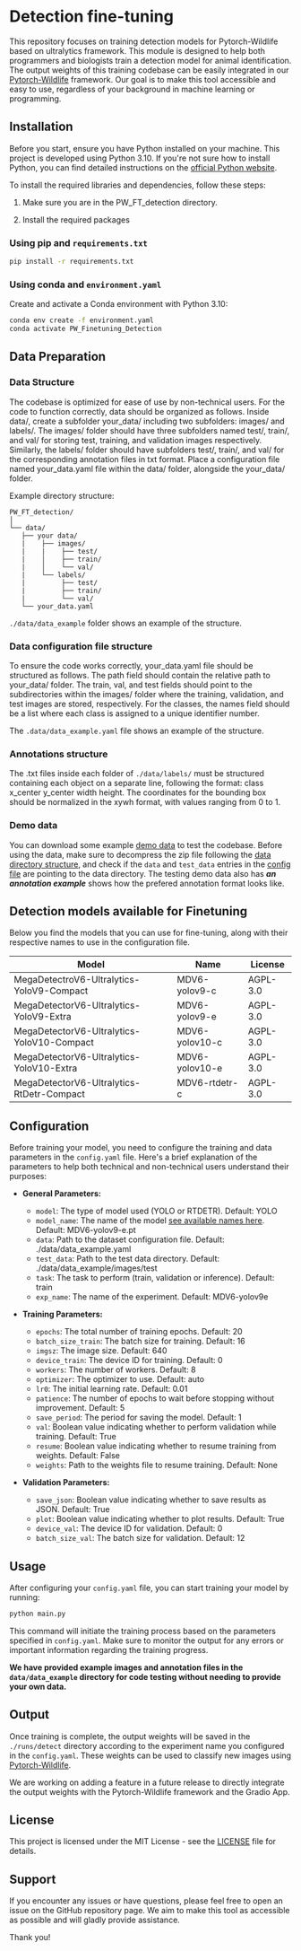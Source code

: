 # Detection fine-tuning

This repository focuses on training detection models for Pytorch-Wildlife based on ultralytics framework. This module is designed to help both programmers and biologists train a detection model for animal identification. The output weights of this training codebase can be easily integrated in our [Pytorch-Wildlife](https://github.com/microsoft/CameraTraps/) framework. Our goal is to make this tool accessible and easy to use, regardless of your background in machine learning or programming.

## Installation

Before you start, ensure you have Python installed on your machine. This project is developed using Python 3.10. If you're not sure how to install Python, you can find detailed instructions on the [official Python website](https://www.python.org/).

To install the required libraries and dependencies, follow these steps:

1. Make sure you are in the PW_FT_detection directory.

2. Install the required packages

### Using pip and `requirements.txt`

   ```bash
   pip install -r requirements.txt
   ```

### Using conda and `environment.yaml`

  Create and activate a Conda environment with Python 3.10:

   ```bash
   conda env create -f environment.yaml
   conda activate PW_Finetuning_Detection
   ```

## Data Preparation

### Data Structure

The codebase is optimized for ease of use by non-technical users. For the code to function correctly, data should be organized as follows. Inside data/, create a subfolder your_data/ including two subfolders: images/ and labels/. The images/ folder should have three subfolders named test/, train/, and val/ for storing test, training, and validation images respectively. Similarly, the labels/ folder should have subfolders test/, train/, and val/ for the corresponding annotation files in txt format. Place a configuration file named your_data.yaml file within the data/ folder, alongside the your_data/ folder.

Example directory structure:

```plaintext
PW_FT_detection/
│
└── data/
   ├── your data/
   |    ├── images/
   |    |    ├── test/
   |    │    ├── train/
   |    │    └── val/
   |    └── labels/ 
   |         ├── test/
   |         ├── train/
   |         └── val/
   └── your_data.yaml

```
`./data/data_example` folder shows an example of the structure.

### Data configuration file structure

To ensure the code works correctly, your_data.yaml file should be structured as follows. The path field should contain the relative path to your_data/ folder. The train, val, and test fields should point to the subdirectories within the images/ folder where the training, validation, and test images are stored, respectively. For the classes, the names field should be a list where each class is assigned to a unique identifier number. 

The `.data/data_example.yaml` file shows an example of the structure.

### Annotations structure

The .txt files inside each folder of `./data/labels/` must be structured containing each object on a separate line, following the format: class x_center y_center width height. The coordinates for the bounding box should be normalized in the xywh format, with values ranging from 0 to 1.

### Demo data
You can download some example [demo data](https://zenodo.org/records/15376499/files/demo_data_det.zip?download=1) to test the codebase. Before using the data, make sure to decompress the zip file following the [data directory structure](#data-structure), and check if the `data` and `test_data` entries in the [config file](./config.yaml) are pointing to the data directory. The testing demo data also has ***an annotation example*** shows how the prefered annotation format looks like.

## Detection models available for Finetuning

Below you find the models that you can use for fine-tuning, along with their respective names to use in the configuration file.

|Model|Name|License|
|---|---|---|
|MegaDetectroV6-Ultralytics-YoloV9-Compact|MDV6-yolov9-c|AGPL-3.0|
|MegaDetectorV6-Ultralytics-YoloV9-Extra|MDV6-yolov9-e|AGPL-3.0|
|MegaDetectorV6-Ultralytics-YoloV10-Compact|MDV6-yolov10-c|AGPL-3.0|
|MegaDetectorV6-Ultralytics-YoloV10-Extra|MDV6-yolov10-e|AGPL-3.0|
|MegaDetectorV6-Ultralytics-RtDetr-Compact|MDV6-rtdetr-c|AGPL-3.0|

## Configuration

Before training your model, you need to configure the training and data parameters in the `config.yaml` file. Here's a brief explanation of the parameters to help both technical and non-technical users understand their purposes:

- **General Parameters:**  
  - `model`: The type of model used (YOLO or RTDETR). Default: YOLO  
  - `model_name`: The name of the model [see available names here](#detection-models-available-for-finetuning). Default: MDV6-yolov9-e.pt  
  - `data`: Path to the dataset configuration file. Default: ./data/data_example.yaml  
  - `test_data`: Path to the test data directory. Default: ./data/data_example/images/test  
  - `task`: The task to perform (train, validation or inference). Default: train  
  - `exp_name`: The name of the experiment. Default: MDV6-yolov9e  
  
- **Training Parameters:**  
  - `epochs`: The total number of training epochs. Default: 20  
  - `batch_size_train`: The batch size for training. Default: 16  
  - `imgsz`: The image size. Default: 640  
  - `device_train`: The device ID for training. Default: 0  
  - `workers`: The number of workers. Default: 8  
  - `optimizer`: The optimizer to use. Default: auto  
  - `lr0`: The initial learning rate. Default: 0.01  
  - `patience`: The number of epochs to wait before stopping without improvement. Default: 5  
  - `save_period`: The period for saving the model. Default: 1  
  - `val`: Boolean value indicating whether to perform validation while training. Default: True  
  - `resume`: Boolean value indicating whether to resume training from weights. Default: False  
  - `weights`: Path to the weights file to resume training. Default: None
  
- **Validation Parameters:**  
  - `save_json`: Boolean value indicating whether to save results as JSON. Default: True  
  - `plot`: Boolean value indicating whether to plot results. Default: True 
  - `device_val`: The device ID for validation. Default: 0  
  - `batch_size_val`: The batch size for validation. Default: 12 

## Usage

After configuring your `config.yaml` file, you can start training your model by running:

```bash
python main.py
```

This command will initiate the training process based on the parameters specified in `config.yaml`. Make sure to monitor the output for any errors or important information regarding the training progress.

**We have provided example images and annotation files in the `data/data_example` directory for code testing without needing to provide your own data.**

## Output

Once training is complete, the output weights will be saved in the `./runs/detect` directory according to the experiment name you configured in the `config.yaml`. These weights can be used to classify new images using [Pytorch-Wildlife](https://github.com/microsoft/CameraTraps/).

We are working on adding a feature in a future release to directly integrate the output weights with the Pytorch-Wildlife framework and the Gradio App.

## License

This project is licensed under the MIT License - see the [LICENSE](./LICENSE) file for details.

## Support

If you encounter any issues or have questions, please feel free to open an issue on the GitHub repository page. We aim to make this tool as accessible as possible and will gladly provide assistance.

Thank you!
